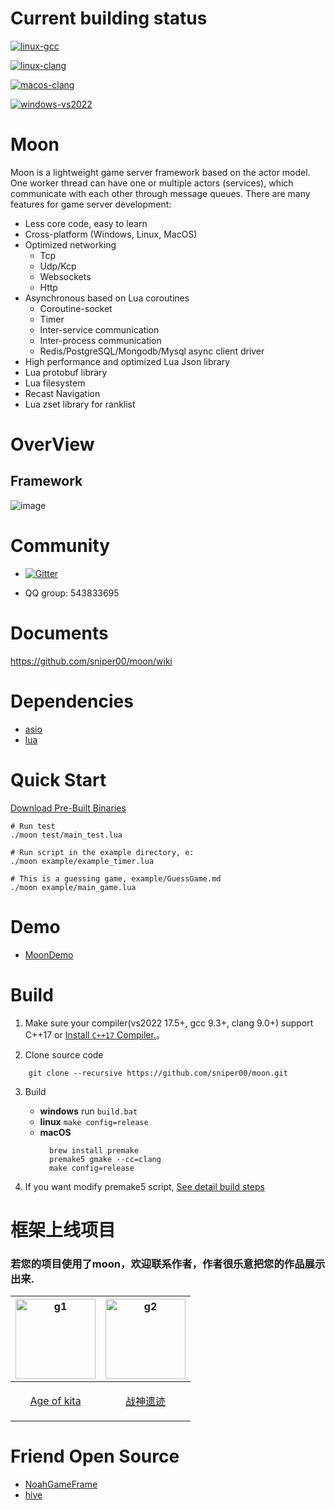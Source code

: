 # Current building status

[![linux-gcc](https://github.com/sniper00/moon/actions/workflows/linux-gcc.yml/badge.svg)](https://github.com/sniper00/moon/actions/workflows/linux-gcc.yml)

[![linux-clang](https://github.com/sniper00/moon/actions/workflows/linux-clang.yml/badge.svg)](https://github.com/sniper00/moon/actions/workflows/linux-clang.yml)

[![macos-clang](https://github.com/sniper00/moon/actions/workflows/macos-clang.yml/badge.svg)](https://github.com/sniper00/moon/actions/workflows/macos-clang.yml)

[![windows-vs2022](https://github.com/sniper00/moon/actions/workflows/windows-vs2022.yml/badge.svg)](https://github.com/sniper00/moon/actions/workflows/windows-vs2022.yml)

# Moon
Moon is a lightweight game server framework based on the actor model. One worker thread can have one or multiple actors (services), which communicate with each other through message queues. There are many features for game server development:

- Less core code, easy to learn
- Cross-platform (Windows, Linux, MacOS)
- Optimized networking
   - Tcp
   - Udp/Kcp
   - Websockets
   - Http
- Asynchronous based on Lua coroutines
   - Coroutine-socket
   - Timer
   - Inter-service communication
   - Inter-process communication
   - Redis/PostgreSQL/Mongodb/Mysql async client driver
- High performance and optimized Lua Json library
- Lua protobuf library
- Lua filesystem
- Recast Navigation
- Lua zset library for ranklist

# OverView

## Framework

![image](https://github.com/sniper00/MoonNetLua/raw/master/image/01.png)

# Community

- [![Gitter](https://badges.gitter.im/undefined/community.svg)](https://gitter.im/undefined/community?utm_source=badge&utm_medium=badge&utm_campaign=pr-badge)

- QQ group: 543833695

# Documents
  
  https://github.com/sniper00/moon/wiki

# Dependencies

- [asio](https://github.com/chriskohlhoff/asio)
- [lua](https://github.com/cloudwu/skynet/tree/master/3rd/lua)

# Quick Start

[Download Pre-Built Binaries](https://github.com/sniper00/moon/releases)



```shell
# Run test
./moon test/main_test.lua

# Run script in the example directory, e:
./moon example/example_timer.lua

# This is a guessing game, example/GuessGame.md
./moon example/main_game.lua
```

# Demo
- [MoonDemo](https://github.com/sniper00/MoonDemo.git)



# Build

1. Make sure your compiler(vs2022 17.5+, gcc 9.3+, clang 9.0+) support C++17 or [Install `C++17` Compiler.](https://github.com/sniper00/moon/wiki/Build#%E5%AE%89%E8%A3%85c17%E7%BC%96%E8%AF%91%E5%99%A8)。

2. Clone source code 

```
    git clone --recursive https://github.com/sniper00/moon.git
``` 

3. Build
    - **windows** run `build.bat`
    - **linux** `make config=release`
    - **macOS** 
      ```shell
        brew install premake
        premake5 gmake --cc=clang
        make config=release
      ```


4. If you want modify premake5 script, [See detail build steps](https://github.com/sniper00/moon/wiki/Build#%E7%BC%96%E8%AF%91)


# 框架上线项目

### 若您的项目使用了moon，欢迎联系作者，作者很乐意把您的作品展示出来.

| <img src="https://img.tapimg.com/market/icons/91b7979cd1fc8521f0a1635ec6962885_360.png?imageView2/1/w/270/q/80/interlace/1/ignore-error/1" alt="g1" width="128" height="128" /> | <img src="https://img.tapimg.com/market/lcs/d41a7948d794739454458f2dff4ab5c3_360.png?imageView2/1/w/270/q/80/interlace/1/ignore-error/1" alt="g2" width="128" height="128" />|
| ------------------------------------------------------------ | ------------------------------------------------------------ | 
| <p align="center">[Age of kita](https://www.taptap.cn/app/225455)</p> | <p align="center">[战神遗迹](https://www.taptap.cn/app/194605)</p> | <p align="center">[割韭菜](https://www.taptap.com/app/232558)</p> | <p align="center">[明明消消乐](https://www.taptap.com/app/233988)</p> |

# Friend Open Source
- [NoahGameFrame](https://github.com/ketoo/NoahGameFrame)
- [hive](https://github.com/hero1s/hive)
